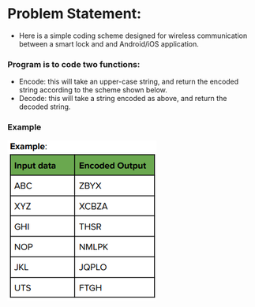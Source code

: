 # Problem Statement:

- Here is a simple coding scheme designed for wireless communication between a smart lock and and Android/iOS application.

### Program is to code two functions:

- Encode: this will take an upper-case string, and return the encoded string according to the scheme shown below.
- Decode: this will take a string encoded as above, and return the decoded string.

### Example
![alt text](https://github.com/GauravRajwada/Cryptography/blob/main/example.png)
